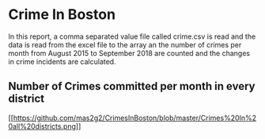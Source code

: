 # Crime In Boston

In this report, a comma separated value file called crime.csv is read and the data
is read from the excel file to the array an the number of crimes per month from 
August 2015 to September 2018 are counted and the changes in crime incidents are 
calculated.

## Number of Crimes committed per month in every district
[[https://github.com/mas2g2/CrimesInBoston/blob/master/Crimes%20In%20all%20districts.png]]
